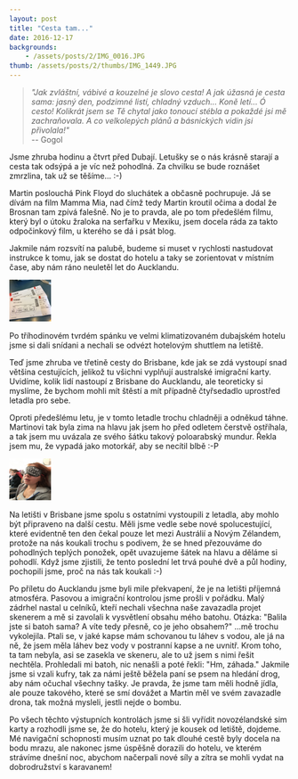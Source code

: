```yaml
---
layout: post
title: "Cesta tam..."
date: 2016-12-17
backgrounds:
    - /assets/posts/2/IMG_0016.JPG
thumb: /assets/posts/2/thumbs/IMG_1449.JPG
---
```


> *"Jak zvláštní, vábivé a kouzelné je slovo cesta!
> A jak úžasná je cesta sama: jasný den, podzimné listí, chladný vzduch... Koně letí... 
> Ó cesto! Kolikrát jsem se Tě chytal jako tonoucí stébla a pokaždé jsi mě zachraňovala. 
> A co velkolepých plánů a básnických vidin jsi přivolala!"* <br> -- Gogol


Jsme zhruba hodinu a čtvrt před Dubají. Letušky se o nás krásně starají a cesta tak odsýpá a je víc než pohodlná. Za chvilku se bude roznášet zmrzlina, tak už se těšíme... :-)

Martin poslouchá Pink Floyd do sluchátek a občasně pochrupuje. Já se dívám na film Mamma Mia, nad čímž tedy Martin kroutil očima a dodal že Brosnan tam zpívá falešně. No je to pravda, ale po tom předešlém filmu, který byl o útoku žraloka na serfařku v Mexiku, jsem docela ráda za takto odpočinkový film, u kterého se dá i psát blog.

Jakmile nám rozsvítí na palubě, budeme si muset v rychlosti nastudovat instrukce k tomu, jak se dostat do hotelu a taky se zorientovat v místním čase, aby nám ráno neuletěl let do Aucklandu.

<a href="/assets/posts/2/IMG_1443.JPG" title="Naše letenky">
	<img src="/assets/posts/2/thumbs/IMG_1443.JPG" width="75" height="75">
</a>

Po tříhodinovém tvrdém spánku ve velmi klimatizovaném dubajském hotelu jsme si dali snídani a nechali se odvézt hotelovým shuttlem na letiště.

Teď jsme zhruba ve třetině cesty do Brisbane, kde jak se zdá vystoupí snad většina cestujících, jelikož tu všichni vyplňují australské imigrační karty. Uvidíme, kolik lidí nastoupí z Brisbane do Aucklandu, ale teoreticky si myslíme, že bychom mohli mít štěstí a mít případně čtyřsedadlo uprostřed letadla pro sebe.

Oproti předešlému letu, je v tomto letadle trochu chladněji a odněkud táhne. Martinovi tak byla zima na hlavu jak jsem ho před odletem čerstvě ostříhala, a tak jsem mu uvázala ze svého šátku takový poloarabský mundur. Řekla jsem mu, že vypadá jako motorkář, aby se necítil blbě :-P

<a href="/assets/posts/2/IMG_0019.JPG" title="Dobrou noc">
	<img src="/assets/posts/2/thumbs/IMG_0019.JPG" width="75" height="75">
</a>

Na letišti v Brisbane jsme spolu s ostatními vystoupili z letadla, aby mohlo být připraveno na další cestu. Měli jsme vedle sebe nové spolucestující, které evidentně ten den čekal pouze let mezi Austrálií a Novým Zélandem, protože na nás koukali trochu s podivem, že se hned přezouváme do pohodlných teplých ponožek, opět uvazujeme šátek na hlavu a děláme si pohodlí. Když jsme zjistili, že tento poslední let trvá pouhé dvě a půl hodiny, pochopili jsme, proč na nás tak koukali :-)

Po příletu do Aucklandu jsme byli mile překvapení, že je na letišti příjemná atmosféra. Pasovou a imigrační kontrolou jsme prošli v pořádku. Malý zádrhel nastal u celníků, kteří nechali všechna naše zavazadla projet skenerem a mě si zavolali k vysvětlení obsahu mého batohu. Otázka: "Balila jste si batoh sama? A víte tedy přesně, co je jeho obsahem?" ...mě trochu vykolejila. Ptali se, v jaké kapse mám schovanou tu láhev s vodou, ale já na ně, že jsem měla láhev bez vody v postranní kapse a ne uvnitř. Krom toho, ta tam nebyla, asi se zasekla ve skeneru, ale to už jsem s nimi řešit nechtěla. Prohledali mi batoh, nic nenašli a poté řekli: "Hm, záhada." Jakmile jsme si vzali kufry, tak za námi ještě běžela paní se psem na hledání drog, aby nám očuchal všechny tašky. Je pravda, že jsme tam měli hodně jídla, ale pouze takového, které se smí dovážet a Martin měl ve svém zavazadle drona, tak možná mysleli, jestli nejde o bombu.

Po všech těchto výstupních kontrolách jsme si šli vyřídit novozélandské sim karty a rozhodli jsme se, že do hotelu, který je kousek od letiště, dojdeme. Mé navigační schopnosti musím uznat po tak dlouhé cestě byly docela na bodu mrazu, ale nakonec jsme úspěšně dorazili do hotelu, ve kterém strávíme dnešní noc, abychom načerpali nové síly a zítra se mohli vydat na dobrodružství s karavanem!



